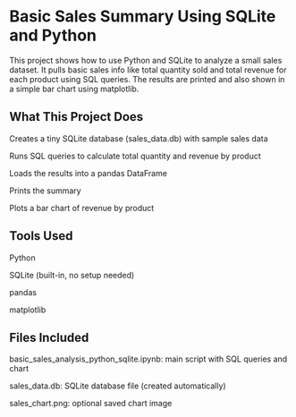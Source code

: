# Basic Sales Summary Using SQLite and Python

This project shows how to use Python and SQLite to analyze a small sales dataset. It pulls basic sales info like total quantity sold and total revenue for each product using SQL queries. The results are printed and also shown in a simple bar chart using matplotlib.

## What This Project Does

Creates a tiny SQLite database (sales_data.db) with sample sales data

Runs SQL queries to calculate total quantity and revenue by product

Loads the results into a pandas DataFrame

Prints the summary

Plots a bar chart of revenue by product

## Tools Used

Python

SQLite (built-in, no setup needed)

pandas

matplotlib

## Files Included
 basic_sales_analysis_python_sqlite.ipynb: main script with SQL queries and chart

sales_data.db: SQLite database file (created automatically)

sales_chart.png: optional saved chart image
